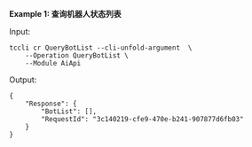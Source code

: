 **Example 1: 查询机器人状态列表**



Input: 

```
tccli cr QueryBotList --cli-unfold-argument  \
    --Operation QueryBotList \
    --Module AiApi
```

Output: 
```
{
    "Response": {
        "BotList": [],
        "RequestId": "3c140219-cfe9-470e-b241-907877d6fb03"
    }
}
```

